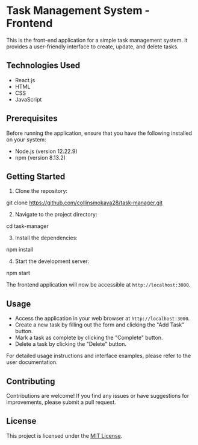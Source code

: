 # Task Management System - Frontend

This is the front-end application for a simple task management system. It provides a user-friendly interface to create, update, and delete tasks.

## Technologies Used

- React.js
- HTML
- CSS
- JavaScript

## Prerequisites

Before running the application, ensure that you have the following installed on your system:

- Node.js (version 12.22.9)
- npm (version 8.13.2)

## Getting Started

1. Clone the repository:

git clone https://github.com/collinsmokaya28/task-manager.git


2. Navigate to the project directory:

cd task-manager


3. Install the dependencies:

npm install


4. Start the development server:

npm start


The frontend application will now be accessible at `http://localhost:3000`.

## Usage

- Access the application in your web browser at `http://localhost:3000`.
- Create a new task by filling out the form and clicking the "Add Task" button.
- Mark a task as complete by clicking the "Complete" button.
- Delete a task by clicking the "Delete" button.

For detailed usage instructions and interface examples, please refer to the user documentation.

## Contributing

Contributions are welcome! If you find any issues or have suggestions for improvements, please submit a pull request.

## License

This project is licensed under the [MIT License](LICENSE).

